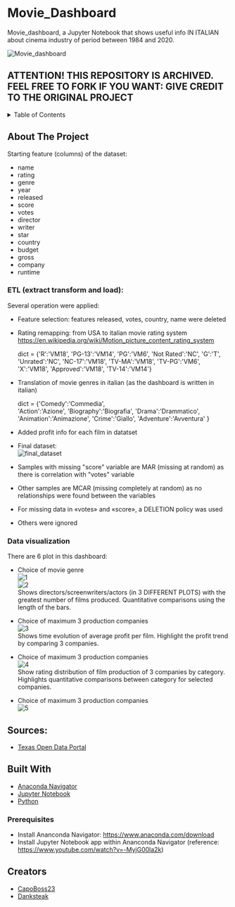 # Movie_Dashboard

Movie_dashboard, a Jupyter Notebook that shows useful info IN ITALIAN about cinema industry of period between 1984 and 2020.

![Movie_dashboard](/images/Movie_dashboard.png)

## ATTENTION! THIS REPOSITORY IS ARCHIVED. FEEL FREE TO FORK IF YOU WANT: GIVE CREDIT TO THE ORIGINAL PROJECT

<!-- TABLE OF CONTENTS -->
<details>
  <summary>Table of Contents</summary>
  <ol>
    <li>
      <a href="#about-the-project">About The Project</a>
    </li>
    <li>
      <a href="#sources">Sources</a>
    </li>
    <li>
        <a href="#built-with">Built With</a>
   </li>
    <li>
        <a href="#prerequisites">Prerequisites</a>
   </li>
    <li>
        <a href="#creators">Creators</a>
    </li>
  </ol>
</details>

<!-- ABOUT THE PROJECT -->
## About The Project

Starting feature (columns) of the dataset:
* name
* rating
* genre
* year
* released
* score
* votes
* director
* writer
* star
* country
* budget
* gross
* company
* runtime

### ETL (extract transform and load):
Several operation were applied:
* Feature selection: features released, votes, country, name were deleted
* Rating remapping: from USA to italian movie rating system https://en.wikipedia.org/wiki/Motion_picture_content_rating_system

  dict = {'R':'VM18',
  'PG-13':'VM14',
  'PG':'VM6',
  'Not Rated':'NC',
  'G':'T',
  'Unrated':'NC',
  'NC-17':'VM18',
  'TV-MA':'VM18',
  'TV-PG':'VM6',
  'X':'VM18',
  'Approved':'VM18',
  'TV-14':'VM14'}

* Translation of movie genres in italian (as the dashboard is written in italian)

  dict = {'Comedy':'Commedia',          
  'Action':'Azione', 
  'Biography':'Biografia',
  'Drama':'Drammatico',
  'Animation':'Animazione',
  'Crime':'Giallo',
  'Adventure':'Avventura'
  }

* Added profit info for each film in datatset
* Final dataset: <br>
    ![final_dataset](/images/final_dataset.png)
    <br>
* Samples with missing "score" variable are MAR (missing at random) as there is correlation with "votes" variable
* Other samples are MCAR (missing completely at random) as no relationships were found between the variables
* For missing data in «votes» and «score», a DELETION policy was used
* Others were ignored

### Data visualization
There are 6 plot in this dashboard:
* Choice of movie genre <br>
  ![1](/images/1.png) 
  <br> 
  ![2](/images/2.png)
  <br>
  Shows directors/screenwriters/actors (in 3 DIFFERENT PLOTS) with the greatest number of films produced. Quantitative comparisons using the length of the bars.
  
* Choice of maximum 3 production companies
  <br>
  ![3](/images/3.png)
  <br>
  Shows time evolution of average profit per film. Highlight the profit trend by comparing 3 companies.

* Choice of maximum 3 production companies
  <br>
  ![4](/images/4.png)
  <br>
  Show rating distribution of film production of 3 companies by category. Highlights quantitative comparisons between category for selected companies.

* Choice of maximum 3 production companies
  <br>
  ![5](/images/5.png)
  <br>
  

<!-- SOURCES -->
## Sources:
* [Texas Open Data Portal](https://data.texas.gov/dataset/Movie-Data-Demonstration-Dataset/783c-ev6z/about_data)

<!-- BUILT WITH -->
## Built With

* [Anaconda Navigator](https://www.anaconda.com/anaconda-navigator)
* [Jupyter Notebook](https://jupyter.org/)
* [Python](https://www.python.org/)


<!-- PREREQUISITES -->

### Prerequisites

* Install Ananconda Navigator: https://www.anaconda.com/download
* Install Jupyter Notebook app within Ananconda Navigator (reference: https://www.youtube.com/watch?v=-MyjG00la2k)

<!-- CREATORS -->
## Creators

* [CapoBoss23](https://github.com/CapoBoss23)
* [Danksteak](https://github.com/Danksteak)
